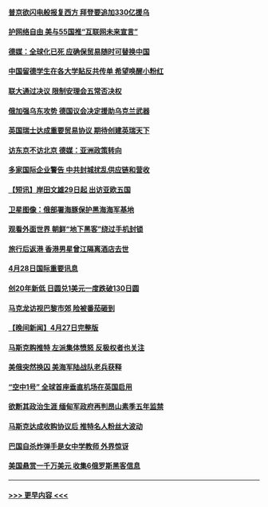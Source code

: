 #### [普京欲闪电般报复西方 拜登要追加330亿援乌](../pages/prog202/a103412877.md?t=04290901) 
#### [护网络自由 美与55国推“互联网未来宣言”](../pages/prog202/a103412841.md?t=04290901) 
#### [德媒：全球化已死 应确保贸易随时可替换中国](../pages/prog202/a103412798.md?t=04290901) 
#### [中国留德学生在各大学贴反共传单 希望唤醒小粉红](../pages/prog202/a103412796.md?t=04290901) 
#### [联大通过决议 限制安理会五常否决权](../pages/prog202/a103412649.md?t=04290901) 
#### [俄加强乌东攻势 德国议会决定援助乌克兰武器](../pages/prog202/a103412626.md?t=04290901) 
#### [英国瑞士达成重要贸易协议 期待创建英瑞天下](../pages/prog202/a103412677.md?t=04290901) 
#### [访东京不访北京  德媒：亚洲政策转向](../pages/prog202/a103412515.md?t=04290901) 
#### [多家国际企业警告 中共封城扰乱供应链和营收](../pages/prog202/a103412512.md?t=04290901) 
#### [【短讯】岸田文雄29日起 出访亚欧五国](../pages/prog202/a103412574.md?t=04290901) 
#### [卫星图像：俄部署海豚保护黑海海军基地](../pages/prog202/a103412424.md?t=04290901) 
#### [观看外面世界 朝鲜“地下黑客”绕过手机封锁](../pages/prog202/a103412416.md?t=04290901) 
#### [旅行后返港 香港男星曾江隔离酒店去世](../pages/prog202/a103412404.md?t=04290901) 
#### [4月28日国际重要讯息](../pages/prog202/a103412316.md?t=04290901) 
#### [创20年新低 日圆兑1美元一度跌破130日圆](../pages/prog202/a103412263.md?t=04290901) 
#### [马克龙访视巴黎市郊 险被番茄砸到](../pages/prog202/a103412180.md?t=04290901) 
#### [【晚间新闻】4月27日完整版](../pages/prog202/a103412077.md?t=04290901) 
#### [马斯克购推特 左派集体愤怒 反极权者也关注](../pages/prog202/a103412005.md?t=04290901) 
#### [美俄突然换囚 美海军陆战队老兵获释](../pages/prog202/a103411892.md?t=04290901) 
#### [“空中1号” 全球首座垂直机场在英国启用](../pages/prog202/a103411894.md?t=04290901) 
#### [欲断其政治生涯 缅甸军政府再判昂山素季五年监禁](../pages/prog202/a103411688.md?t=04290901) 
#### [马斯克达成收购协议后 推特名人粉丝大波动](../pages/prog202/a103411402.md?t=04290901) 
#### [巴国自杀炸弹手是女中学教师 外界惊讶](../pages/prog202/a103411396.md?t=04290901) 
#### [美国悬赏一千万美元 收集6俄罗斯黑客信息](../pages/prog202/a103411388.md?t=04290901) 

----
#### [ >>> 更早内容 <<< ](../indexes/prog202-earlier.md)
